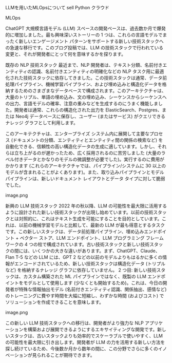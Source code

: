 LLMを用いたMLOpsについて
sell
Python
クラウド

MLOps

ChatGPT
大規模言語モデル (LLM) スペースの開発ペースは、過去数か月で爆発的に増加しました。最も興味深いストーリーの 1 つは、これらの言語モデルでまったく新しいエンゲージメント パターンをサポートする新しい技術スタックへの急速な移行です。このブログ投稿では、LLM の技術スタックで行われている変更と、それが開発者にとって何を意味するかを探ります。

既存の NLP 技術スタック
最近まで、NLP 開発者は、テキスト分類、名前付きエンティティの認識、名前付きエンティティの明確化などの NLP タスク用に最適化された技術スタックに依存してきました。この技術スタックは通常、データ前処理パイプライン、機械学習パイプライン、および埋め込みと構造化データを格納するためのさまざまなデータベースで構成されます。このアーキテクチャは、大量のトリプル、単語の埋め込み、文の埋め込み、シーケンスからシーケンスへの出力、言語モデルの確率、注意の重みなどを生成するのにうまく機能しました。開発者は通常、これらの構造化された出力を ElasticSearch、Postgres、または Neo4j データベースに保存し、ユーザー (またはサービス) がクエリできるナレッジ グラフとして利用します。

このアーキテクチャは、エンタープライズ システム内に展開して主要なプロセス (ドキュメントの分類、エンティティとエンティティ間の関係の検索など) を自動化できる、信頼性の高い構造化データの生成に適しています。しかし、それらは立ち上がるのが遅かったため、広く採用されるのに苦労しました (大量のラベル付きデータとかなりのモデルの微調整が必​​要でした)。実行するのに費用がかかります (これらのアーキテクチャでは、パイプライン/システムに 30 以上のモデルが含まれることがよくあります)。また、取り込みパイプラインとモデル パイプラインは、新しいドキュメント レイアウトとデータ タイプに対して脆弱でした。

image.png

新興の LLM 技術スタック
2022 年の秋以降、LLM の可能性を最大限に活用するように設計された新しい技術スタックが出現し始めています。以前の技術スタックとは対照的に、これはテキスト生成を可能にすることを目的としています。これは、以前の機械学習モデルと比較して、最新の LLM が最も得意とするタスクです。この新しいスタックは、データ前処理パイプライン、埋め込みエンドポイント + ベクター ストア、LLM エンドポイント、LLM プログラミング フレームワークの 4 つの柱で構成されています。古い技術スタックと新しい技術スタックの間には、いくつかの大きな違いがあります。まず、ChatGPT、Claude、Flan T-5 などの LLM には、GPT 2 などの以前のモデルよりもはるかに多くの情報がエンコードされているため、新しい技術スタックは構造化データ (トリプルなど) を格納するナレッジ グラフに依存していません。 2 つ目: 新しい技術スタックは、カスタム構築された ML パイプラインではなく、既製の LLM エンドポイントをモデルとして使用します (少なくとも開始するため)。これは、今日の開発者が特殊な情報抽出モデル (名前付きエンティティ認識、関係抽出、感情など) のトレーニングに費やす時間を大幅に短縮し、わずかな時間 (およびコスト) でソリューションを作成できることを意味します。

image.png

この新しい LLM 技術スタックへの移行は、開発者がより強力な NLP アプリケーションを構築および展開できるようにするエキサイティングな開発です。新しいスタックは、古いスタックよりも効率的でスケーラブルで使いやすく、LLM の可能性を最大限に引き出します。開発者が LLM の力を活用する新しい方法を探し続けているため、今後数か月から数年の間に、この分野でさらに多くのイノベーションが見られることが期待できます。


